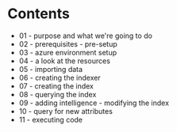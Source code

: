 # Contents

* 01 - purpose and what we're going to do
* 02 - prerequisites - pre-setup
* 03 - azure environment setup
* 04 - a look at the resources
* 05 - importing data
* 06 - creating the indexer
* 07 - creating the index
* 08 - querying the index
* 09 - adding intelligence - modifying the index
* 10 - query for new attributes
* 11 - executing code



